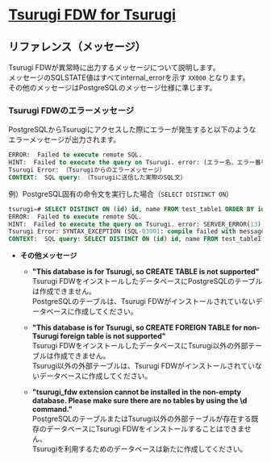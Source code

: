 # [Tsurugi FDW for Tsurugi](./tsurugi_fdw.md)

## リファレンス（メッセージ）

Tsurugi FDWが異常時に出力するメッセージについて説明します。  
メッセージのSQLSTATE値はすべてinternal_errorを示す `XX000` となります。  
その他のメッセージはPostgreSQLのメッセージ仕様に準じます。

### Tsurugi FDWのエラーメッセージ

PostgreSQLからTsurugiにアクセスした際にエラーが発生すると以下のようなエラーメッセージが出力されます。

```sql
ERROR:  Failed to execute remote SQL.
HINT:  Failed to execute the query on Tsurugi. error: (エラー名、エラー番号)
Tsurugi Error: （Tsurugiからのエラーメッセージ）
CONTEXT:  SQL query: （Tsurugiに送信した実際のSQL文）
```

例）PostgreSQL固有の命令文を実行した場合（`SELECT DISTINCT ON`）

```sql
tsurugi=# SELECT DISTINCT ON (id) id, name FROM test_table1 ORDER BY id;
ERROR:  Failed to execute remote SQL.
HINT:  Failed to execute the query on Tsurugi. error: SERVER_ERROR(13)
Tsurugi Error: SYNTAX_EXCEPTION (SQL-03001: compile failed with message:"appeared unexpected token: "ON", expected one of {(, *, +, -, ?, ...}" region:"region(begin=16, end=18)")
CONTEXT:  SQL query: SELECT DISTINCT ON (id) id, name FROM test_table1 ORDER BY id
```

- **その他メッセージ**

  - **"This database is for Tsurugi, so CREATE TABLE is not supported"**  
    Tsurugi FDWをインストールしたデータベースにPostgreSQLのテーブルは作成できません。  
    PostgreSQLのテーブルは、Tsurugi FDWがインストールされていないデータベースに作成してください。  

  - **"This database is for Tsurugi, so CREATE FOREIGN TABLE for non-Tsurugi foreign table is not supported"**  
    Tsurugi FDWをインストールしたデータベースにTsurugi以外の外部テーブルは作成できません。  
    Tsurugi以外の外部テーブルは、Tsurugi FDWがインストールされていないデータベースに作成してください。  

  - **"tsurugi_fdw extension cannot be installed in the non-empty database. Please make sure there are no tables by using the \\d command."**  
    PostgreSQLのテーブルまたはTsurugi以外の外部テーブルが存在する既存のデータベースにTsurugi FDWをインストールすることはできません。  
    Tsurugiを利用するためのデータベースは新たに作成してください。  
